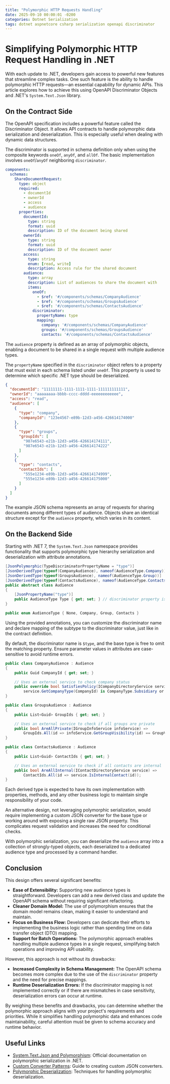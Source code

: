 ```yaml
---
title: "Polymorphic HTTP Requests Handling"
date: 2025-09-10 00:00:01 -0200
categories: Dotnet Serialization
tags: dotnet aspnetcore csharp serialization openapi discriminator
---
```


# Simplifying Polymorphic HTTP Request Handling in .NET

With each update to .NET, developers gain access to powerful new features that streamline complex tasks. One such feature is the ability to handle polymorphic HTTP requests—an essential capability for dynamic APIs. This article explores how to achieve this using OpenAPI Discriminator Objects and .NET's `System.Text.Json` library.

## On the Contract Side

The OpenAPI specification includes a powerful feature called the Discriminator Object. It allows API contracts to handle polymorphic data serialization and deserialization. This is especially useful when dealing with dynamic data structures.

The discriminator is supported in schema definition only when using the composite keywords `oneOf`, `anyOf`, and `allOf`. The basic implementation involves `oneOf`/`anyOf` neighboring `discriminator`.

```yaml
components:
  schemas:
    ShareDocumentRequest:
      type: object
      required:
        - documentId
        - ownerId
        - access
        - audience
      properties:
        documentId:
          type: string
          format: uuid
          description: ID of the document being shared
        ownerId:
          type: string
          format: uuid
          description: ID of the document owner
        access:
          type: string
          enum: [read, write]
          description: Access rule for the shared document
        audience:
          type: array
          description: List of audiences to share the document with
          items:
            oneOf:
              - $ref: '#/components/schemas/CompanyAudience'
              - $ref: '#/components/schemas/GroupsAudience'
              - $ref: '#/components/schemas/ContactsAudience'
            discriminator:
              propertyName: type
              mapping:
                company: '#/components/schemas/CompanyAudience'
                groups: '#/components/schemas/GroupsAudience'
                contacts: '#/components/schemas/ContactsAudience'
```

The `audience` property is defined as an array of polymorphic objects, enabling a document to be shared in a single request with multiple audience types.

The `propertyName` specified in the `discriminator` object refers to a property that must exist in each schema listed under `oneOf`. This property is used to determine which specific .NET type should be deserialized.

```json
{
  "documentId": "11111111-1111-1111-1111-111111111111",
  "ownerId": "aaaaaaaa-bbbb-cccc-dddd-eeeeeeeeeeee",
  "access": "read",
  "audience": [
    {
      "type": "company",
      "companyId": "123e4567-e89b-12d3-a456-426614174000"
    },
    {
      "type": "groups",
      "groupIds": [
        "987e6543-e21b-12d3-a456-426614174111",
        "987e6543-e21b-12d3-a456-426614174222"
      ]
    },
    {
      "type": "contacts",
      "contactIds": [
        "555e1234-e89b-12d3-a456-426614174999",
        "555e1234-e89b-12d3-a456-426614175000"
      ]
    }
  ]
}
```

The example JSON schema represents an array of requests for sharing documents among different types of audience. Objects share an identical structure except for the `audience` property, which varies in its content.

## On the Backend Side

Starting with .NET 7, the `System.Text.Json` namespace provides functionality that supports polymorphic type hierarchy serialization and deserialization with attribute annotations.

```csharp
[JsonPolymorphic(TypeDiscriminatorPropertyName = "type")]
[JsonDerivedType(typeof(CompanyAudience), nameof(AudienceType.Company))]
[JsonDerivedType(typeof(GroupsAudience), nameof(AudienceType.Group))]
[JsonDerivedType(typeof(ContactsAudience), nameof(AudienceType.Contacts))]
public abstract class Audience
{
    [JsonPropertyName("type")]
    public AudienceType Type { get; set; } // discriminator property is optional
}

public enum AudienceType { None, Company, Group, Contacts }
```

Using the provided annotations, you can customize the discriminator name and declare mapping of the subtype to the discriminator value, just like in the contract definition.

By default, the discriminator name is `$type`, and the base type is free to omit the matching property. Ensure parameter values in attributes are case-sensitive to avoid runtime errors.

```csharp
public class CompanyAudience : Audience
{
    public Guid CompanyId { get; set; }

    // Uses an external service to check company status
    public override bool SatisfiesPolicy(ICompanyDirectoryService service) =>
        service.GetCompanyType(CompanyId) is CompanyType.Subsidiary or CompanyType.Parent;
}

public class GroupsAudience : Audience
{
    public List<Guid> GroupIds { get; set; }

    // Uses an external service to check if all groups are private
    public bool AreAllPrivate(IGroupInfoService infoService) =>
        GroupIds.All(id => infoService.GetGroupVisibility(id) == GroupVisibility.Private);
}

public class ContactsAudience : Audience
{
    public List<Guid> ContactIds { get; set; }

    // Uses an external service to check if all contacts are internal
    public bool AreAllInternal(IContactDirectoryService service) =>
        ContactIds.All(id => service.IsInternalContact(id));
}
```

Each derived type is expected to have its own implementation with properties, methods, and any other business logic to maintain single responsibility of your code.

An alternative design, not leveraging polymorphic serialization, would require implementing a custom JSON converter for the base type or working around with exposing a single raw JSON property. This complicates request validation and increases the need for conditional checks.

With polymorphic serialization, you can deserialize the `audience` array into a collection of strongly-typed objects, each deserialized to a dedicated audience type and processed by a command handler.

## Conclusion

This design offers several significant benefits:

- **Ease of Extensibility:** Supporting new audience types is straightforward. Developers can add a new derived class and update the OpenAPI schema without requiring significant refactoring.
- **Cleaner Domain Model:** The use of polymorphism ensures that the domain model remains clean, making it easier to understand and maintain.
- **Focus on Business Flow:** Developers can dedicate their efforts to implementing the business logic rather than spending time on data transfer object (DTO) mapping.
- **Support for Batch Operations:** The polymorphic approach enables handling multiple audience types in a single request, simplifying batch operations and improving API usability.

However, this approach is not without its drawbacks:

- **Increased Complexity in Schema Management:** The OpenAPI schema becomes more complex due to the use of the `discriminator` property and the need for precise mappings.
- **Runtime Deserialization Errors:** If the discriminator mapping is not implemented correctly or if there are mismatches in case sensitivity, deserialization errors can occur at runtime.

By weighing these benefits and drawbacks, you can determine whether the polymorphic approach aligns with your project's requirements and priorities. While it simplifies handling polymorphic data and enhances code maintainability, careful attention must be given to schema accuracy and runtime behavior.

## Useful Links

- [System.Text.Json and Polymorphism](https://learn.microsoft.com/en-us/dotnet/standard/serialization/system-text-json/polymorphism): Official documentation on polymorphic serialization in .NET.
- [Custom Converter Patterns](https://learn.microsoft.com/en-us/dotnet/standard/serialization/system-text-json/converters-how-to#custom-converter-patterns): Guide to creating custom JSON converters.
- [Polymorphic Deserialization](https://learn.microsoft.com/en-us/dotnet/standard/serialization/system-text-json/converters-how-to#support-polymorphic-deserialization): Techniques for handling polymorphic deserialization.

